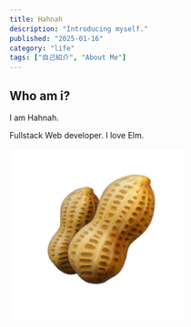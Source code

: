 ```yaml
---
title: Hahnah
description: "Introducing myself."
published: "2025-01-16"
category: "life"
tags: ["自己紹介", "About Me"]
---
```


## Who am i?

I am Hahnah.

Fullstack Web developer. I love Elm.

![nuts](/content/life-blog/aaa/assets/nuts.png)
